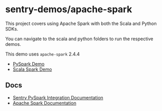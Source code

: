 # sentry-demos/apache-spark

This project covers using Apache Spark with both the Scala and Python SDKs.

You can navigate to the scala and python folders to run the respective demos.

This demo uses `apache-spark` 2.4.4

- [PySpark Demo](pyspark-example/README.md)
- [Scala Spark Demo](scala-spark-example/README.md)

## Docs

- [Sentry PySpark Integration Documentation](https://docs.sentry.io/platforms/python/pyspark/)
- [Apache Spark Documentation](https://spark.apache.org/docs/2.4.4/)
